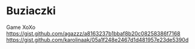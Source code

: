 # Buziaczki
Game XoXo
https://gist.github.com/agazzz/a8163237b1bbaf8b20c08258386f7168
https://gist.github.com/karolinaak/05a1f248e2467d1d481957e23de5390d

